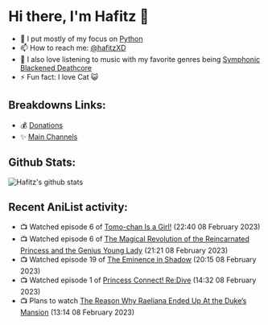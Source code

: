 # Hi there, I'm Hafitz 👋
- 🐍 I put mostly of my focus on [Python](https://python.org)
- 📫 How to reach me: [@hafitzXD](https://t.me/hafitzXD)
- 🎵 I also love listening to music with my favorite genres being [Symphonic Blackened Deathcore](https://youtu.be/qyYmS_iBcy4)
- ⚡ Fun fact: I love Cat 😺

## Breakdowns Links:
- 💰 [Donations](https://t.me/TheBreakdowns/2)
- ✨ [Main Channels](https://t.me/TheBreakdowns)

## Github Stats:
![Hafitz's github stats](https://github-readme-stats.vercel.app/api?username=breakdowns&show_icons=true&count_private=true&bg_color=00000000&text_color=777)

## Recent AniList activity:
<!-- ANILIST_ACTIVITY:start -->

-   📺 Watched episode 6 of [Tomo-chan Is a Girl!](https://anilist.co/anime/151806) (22:40 08 February 2023)
-   📺 Watched episode 6 of [The Magical Revolution of the Reincarnated Princess and the Genius Young Lady](https://anilist.co/anime/153629) (21:21 08 February 2023)
-   📺 Watched episode 19 of [The Eminence in Shadow](https://anilist.co/anime/130298) (20:15 08 February 2023)
-   📺 Watched episode 1 of [Princess Connect! Re:Dive](https://anilist.co/anime/107871) (14:32 08 February 2023)
-   📺 Plans to watch [The Reason Why Raeliana Ended Up At the Duke’s Mansion](https://anilist.co/anime/151847) (13:14 08 February 2023)

<!-- ANILIST_ACTIVITY:end -->

